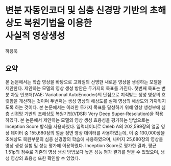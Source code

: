 # 변분 자동인코더 및 심층 신경망 기반의 초해상도 복원기법을 이용한 <br> 사실적 영상생성
하용욱 

## 요약

본 논문에서는 학습 영상을 바탕으로 고화질의 선명한 새로운 영상을 생성하는 모델을 제안한다. 제안하는 모델의 영상 생성 방안은 두가지의 목표를 가진다. 첫번째 목표는 변분 자동 인코더(VAE: Variational AutoEncoder)의 단점으로 지적받는 생성 영상의 흐릿함을 개선하는 것이며 두번째는 생성 영상의 해상도를 실제 영상의 해상도와 가까워지도록 하는 것이다. 본 논문에서는 이러한 두가지 목표를 달성하기 위해 영상 생성부에 심층 신경망 기반의 초해상도 복원기법(VDSR: Very Deep Super-Resolution)을 적용하였다. 본 논문에서 제안하는 모델의 영상 생성 효용성을 평가하는 방법으로는 Inception Score 방식을 사용하였다. 입력데이터로 Celeb A의 202,599장의 얼굴 영상 데이터 중 155,680장의 얼굴 정면 영상 데이터를 사용하였는데, 이 중 130,000장을 초해상도 복원부분의 심층 신경망의 학습에 사용하였으며, 나머지 25,680장의 영상을 영상 생성 실험 및 성능 평가에 이용하였다. Inception Score로 평가한 결과, 평균 1.51p의 점수로 기존의 영상 생성 방법보다 높은 성능 평가 결과를 얻을 수 있었으며, 생성 영상의 효용성 또한 확인할 수 있었다.